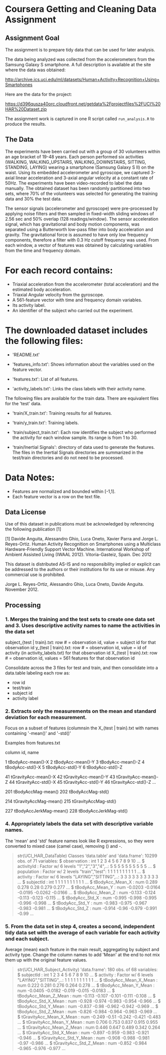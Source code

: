 # Coursera Getting and Cleaning Data Assignment

## Assignment Goal

The assignment is to prepare tidy data that can be used for later analysis.

The data being analyzed was collected from the accelerometers from the Samsung Galaxy S smartphone. A full description is available at the site where the data was obtained:

http://archive.ics.uci.edu/ml/datasets/Human+Activity+Recognition+Using+Smartphones

Here are the data for the project:

https://d396qusza40orc.cloudfront.net/getdata%2Fprojectfiles%2FUCI%20HAR%20Dataset.zip

The assignment work is captured in one R script called `run_analysis.R` to produce the results.

## The Data

The experiments have been carried out with a group of 30 volunteers within an age bracket of 19-48 years. Each person performed six activities (WALKING, WALKING_UPSTAIRS, WALKING_DOWNSTAIRS, SITTING, STANDING, LAYING) wearing a smartphone (Samsung Galaxy S II) on the waist. Using its embedded accelerometer and gyroscope, we captured 3-axial linear acceleration and 3-axial angular velocity at a constant rate of 50Hz. The experiments have been video-recorded to label the data manually. The obtained dataset has been randomly partitioned into two sets, where 70% of the volunteers was selected for generating the training data and 30% the test data. 

The sensor signals (accelerometer and gyroscope) were pre-processed by applying noise filters and then sampled in fixed-width sliding windows of 2.56 sec and 50% overlap (128 readings/window). The sensor acceleration signal, which has gravitational and body motion components, was separated using a Butterworth low-pass filter into body acceleration and gravity. The gravitational force is assumed to have only low frequency components, therefore a filter with 0.3 Hz cutoff frequency was used. From each window, a vector of features was obtained by calculating variables from the time and frequency domain.

For each record contains:
=========================

- Triaxial acceleration from the accelerometer (total acceleration) and the estimated body acceleration.
- Triaxial Angular velocity from the gyroscope. 
- A 561-feature vector with time and frequency domain variables. 
- Its activity label. 
- An identifier of the subject who carried out the experiment.

The downloaded dataset includes the following files:
====================================================

- 'README.txt'

- 'features_info.txt': Shows information about the variables used on the feature vector.

- 'features.txt': List of all features.

- 'activity_labels.txt': Links the class labels with their activity name.

The following files are available for the train data. There are equivalent files for the 'test' data. 

- 'train/X_train.txt': Training results for all features.

- 'train/y_train.txt': Training labels.

- 'train/subject_train.txt': Each row identifies the subject who performed the activity for each window sample. Its range is from 1 to 30. 

- 'train/Inertial Signals': directory of data used to generate the features. The files in the Inertial Signals directories are summarized in the test/train directories and do not need to be processed.


Data Notes: 
===========
- Features are normalized and bounded within [-1,1].
- Each feature vector is a row on the text file.

## Data License

Use of this dataset in publications must be acknowledged by referencing the following publication [1] 

[1] Davide Anguita, Alessandro Ghio, Luca Oneto, Xavier Parra and Jorge L. Reyes-Ortiz. Human Activity Recognition on Smartphones using a Multiclass Hardware-Friendly Support Vector Machine. International Workshop of Ambient Assisted Living (IWAAL 2012). Vitoria-Gasteiz, Spain. Dec 2012

This dataset is distributed AS-IS and no responsibility implied or explicit can be addressed to the authors or their institutions for its use or misuse. Any commercial use is prohibited.

Jorge L. Reyes-Ortiz, Alessandro Ghio, Luca Oneto, Davide Anguita. November 2012.

## Processing

### 1. Merges the training and the test sets to create one data set and 3. Uses descriptive activity names to name the activities in the data set

subject_{test | train}.txt: row # = observation id, value = subject id for that observation id
y_{test | train}.txt: row # = observation id, value = id of activity (in activity_labels.txt) for that observation id
X_{test | train}.txt: row # = observation id, values = 561 features for that observation id

Consolidate across the 3 files for test and train, and then consolidate into a data.table labeling each row as:
* row id
* test/train
* subject id
* activity label

### 2. Extracts only the measurements on the mean and standard deviation for each measurement.

Focus on a subset of features (columnsin the X_{test | train}.txt with names containing '-mean()' and '-std()'

Examples from features.txt

column id, name

1 tBodyAcc-mean()-X
2 tBodyAcc-mean()-Y
3 tBodyAcc-mean()-Z
4 tBodyAcc-std()-X
5 tBodyAcc-std()-Y
6 tBodyAcc-std()-Z

41 tGravityAcc-mean()-X
42 tGravityAcc-mean()-Y
43 tGravityAcc-mean()-Z
44 tGravityAcc-std()-X
45 tGravityAcc-std()-Y
46 tGravityAcc-std()-Z
...

201 tBodyAccMag-mean()
202 tBodyAccMag-std()

214 tGravityAccMag-mean()
215 tGravityAccMag-std()

227 tBodyAccJerkMag-mean()
228 tBodyAccJerkMag-std()

### 4. Appropriately labels the data set with descriptive variable names.

The 'mean' and 'std' feature names look like R expressions, so they were converted to mixed case (camel case), removing () and -.

> str(UCI_HAR_DataTable)
Classes ‘data.table’ and 'data.frame':	10299 obs. of  71 variables:
 $ observation               : int  1 2 3 4 5 6 7 8 9 10 ...
 $ activityId                : Factor w/ 6 levels "1","2","3","4",..: 5 5 5 5 5 5 5 5 5 5 ...
 $ population                : Factor w/ 2 levels "train","test": 1 1 1 1 1 1 1 1 1 1 ...
 $ activity                  : Factor w/ 6 levels "LAYING","SITTING",..: 3 3 3 3 3 3 3 3 3 3 ...
 $ subjectId                 : int  1 1 1 1 1 1 1 1 1 1 ...
 $ tBodyAcc_Mean_X           : num  0.289 0.278 0.28 0.279 0.277 ...
 $ tBodyAcc_Mean_Y           : num  -0.0203 -0.0164 -0.0195 -0.0262 -0.0166 ...
 $ tBodyAcc_Mean_Z           : num  -0.133 -0.124 -0.113 -0.123 -0.115 ...
 $ tBodyAcc_Std_X            : num  -0.995 -0.998 -0.995 -0.996 -0.998 ...
 $ tBodyAcc_Std_Y            : num  -0.983 -0.975 -0.967 -0.983 -0.981 ...
 $ tBodyAcc_Std_Z            : num  -0.914 -0.96 -0.979 -0.991 -0.99 ...
 

### 5. From the data set in step 4, creates a second, independent tidy data set with the average of each variable for each activity and each subject.

Average (mean) each feature in the main result, aggregating by subject and activity type.
Change the column names to add 'Mean' at the end to not mix them up with the original feature values.

> str(UCI_HAR_Subject_Activity)
'data.frame':	180 obs. of  68 variables:
 $ subjectId                      : int  1 2 3 4 5 6 7 8 9 10 ...
 $ activity                       : Factor w/ 6 levels "LAYING","SITTING",..: 1 1 1 1 1 1 1 1 1 1 ...
 $ tBodyAcc_Mean_X_Mean           : num  0.222 0.281 0.276 0.264 0.278 ...
 $ tBodyAcc_Mean_Y_Mean           : num  -0.0405 -0.0182 -0.019 -0.015 -0.0183 ...
 $ tBodyAcc_Mean_Z_Mean           : num  -0.113 -0.107 -0.101 -0.111 -0.108 ...
 $ tBodyAcc_Std_X_Mean            : num  -0.928 -0.974 -0.983 -0.954 -0.966 ...
 $ tBodyAcc_Std_Y_Mean            : num  -0.837 -0.98 -0.962 -0.942 -0.969 ...
 $ tBodyAcc_Std_Z_Mean            : num  -0.826 -0.984 -0.964 -0.963 -0.969 ...
 $ tGravityAcc_Mean_X_Mean        : num  -0.249 -0.51 -0.242 -0.421 -0.483 ...
 $ tGravityAcc_Mean_Y_Mean        : num  0.706 0.753 0.837 0.915 0.955 ...
 $ tGravityAcc_Mean_Z_Mean        : num  0.446 0.647 0.489 0.342 0.264 ...
 $ tGravityAcc_Std_X_Mean         : num  -0.897 -0.959 -0.983 -0.921 -0.946 ...
 $ tGravityAcc_Std_Y_Mean         : num  -0.908 -0.988 -0.981 -0.97 -0.986 ...
 $ tGravityAcc_Std_Z_Mean         : num  -0.852 -0.984 -0.965 -0.976 -0.977 ...
 
